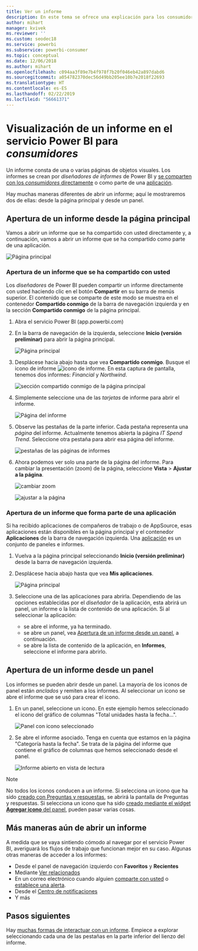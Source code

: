 ```yaml
---
title: Ver un informe
description: En este tema se ofrece una explicación para los consumidores y los usuarios finales de Power BI sobre cómo abrir y ver un informe de Power BI.
author: mihart
manager: kvivek
ms.reviewer: ''
ms.custom: seodec18
ms.service: powerbi
ms.subservice: powerbi-consumer
ms.topic: conceptual
ms.date: 12/06/2018
ms.author: mihart
ms.openlocfilehash: c094aa3f89e7b4f978f7b20f046eb42a897dabd6
ms.sourcegitcommit: a054782370dec56d49bb205ee10b7e2018f22693
ms.translationtype: HT
ms.contentlocale: es-ES
ms.lasthandoff: 02/22/2019
ms.locfileid: "56661371"
---
```

# <a name="view-a-report-in-power-bi-service-for-consumers"></a>Visualización de un informe en el servicio Power BI para *consumidores*
Un informe consta de una o varias páginas de objetos visuales. Los informes se crean por *diseñadores de informes* de Power BI y [se comparten con los *consumidores* directamente](end-user-shared-with-me.md) o como parte de una [aplicación](end-user-apps.md). 

Hay muchas maneras diferentes de abrir un informe; aquí le mostraremos dos de ellas: desde la página principal y desde un panel. 

<!-- add art-->


## <a name="open-a-report-from-your-home-page"></a>Apertura de un informe desde la página principal
Vamos a abrir un informe que se ha compartido con usted directamente y, a continuación, vamos a abrir un informe que se ha compartido como parte de una aplicación.

   ![Página principal](./media/end-user-report-open/power-bi-home.png)

### <a name="open-a-report-that-has-been-shared-with-you"></a>Apertura de un informe que se ha compartido con usted
Los *diseñadores* de Power BI pueden compartir un informe directamente con usted haciendo clic en el botón **Compartir** en su barra de menús superior. El contenido que se comparte de este modo se muestra en el contenedor **Compartido conmigo** de la barra de navegación izquierda y en la sección **Compartido conmigo** de la página principal.

1. Abra el servicio Power BI (app.powerbi.com)

2. En la barra de navegación de la izquierda, seleccione **Inicio (versión preliminar)** para abrir la página principal.  

   ![Página principal](./media/end-user-report-open/power-bi-select-home.png)
   
3. Desplácese hacia abajo hasta que vea **Compartido conmigo**. Busque el icono de informe ![icono de informe](./media/end-user-report-open/power-bi-report-icon.png). En esta captura de pantalla, tenemos dos informes: *Financial* y *Northwind*. 
   
   ![sección compartido conmigo de la página principal](./media/end-user-report-open/power-bi-shared.png)

4. Simplemente seleccione una de las *tarjetas* de informe para abrir el informe.

   ![Página del informe](./media/end-user-report-open/power-bi-report1.png)

5. Observe las pestañas de la parte inferior. Cada pestaña representa una *página* del informe. Actualmente tenemos abierta la página *IT Spend Trend*. Seleccione otra pestaña para abrir esa página del informe. 

   ![pestañas de las páginas de informes](./media/end-user-report-open/power-bi-tabs.png)

6. Ahora podemos ver solo una parte de la página del informe. Para cambiar la presentación (zoom) de la página, seleccione **Vista** > **Ajustar a la página**.

   ![cambiar zoom](./media/end-user-report-open/power-bi-fit.png)

   ![ajustar a la página](./media/end-user-report-open/power-bi-report2.png)

### <a name="open-a-report-that-is-part-of-an-app"></a>Apertura de un informe que forma parte de una aplicación
Si ha recibido aplicaciones de compañeros de trabajo o de AppSource, esas aplicaciones están disponibles en la página principal y el contenedor **Aplicaciones** de la barra de navegación izquierda. Una [aplicación](end-user-apps.md) es un conjunto de paneles e informes.

1. Vuelva a la página principal seleccionando **Inicio (versión preliminar)** desde la barra de navegación izquierda.

7. Desplácese hacia abajo hasta que vea **Mis aplicaciones**.

   ![Página principal](./media/end-user-report-open/power-bi-my-apps.png)

8. Seleccione una de las aplicaciones para abrirla. Dependiendo de las opciones establecidas por el *diseñador* de la aplicación, esta abrirá un panel, un informe o la lista de contenido de una aplicación. Si al seleccionar la aplicación:
    - se abre el informe, ya ha terminado.
    - se abre un panel, vea [Apertura de un informe desde un panel](#Open-a-report-from-a-dashboard), a continuación.
    - se abre la lista de contenido de la aplicación, en **Informes**, seleccione el informe para abrirlo.


## <a name="open-a-report-from-a-dashboard"></a>Apertura de un informe desde un panel
Los informes se pueden abrir desde un panel. La mayoría de los iconos de panel están *anclados* y remiten a los informes. Al seleccionar un icono se abre el informe que se usó para crear el icono. 

1. En un panel, seleccione un icono. En este ejemplo hemos seleccionado el icono del gráfico de columnas "Total unidades hasta la fecha...".

    ![Panel con icono seleccionado](./media/end-user-report-open/power-bi-dashboard.png)

2.  Se abre el informe asociado. Tenga en cuenta que estamos en la página "Categoría hasta la fecha". Se trata de la página del informe que contiene el gráfico de columnas que hemos seleccionado desde el panel.

    ![Informe abierto en vista de lectura](./media/end-user-report-open/power-bi-report-new.png)

> [!NOTE]
> No todos los iconos conducen a un informe. Si selecciona un icono que ha sido [creado con Preguntas y respuestas](end-user-q-and-a.md), se abrirá la pantalla de Preguntas y respuestas. Si selecciona un icono que ha sido [creado mediante el widget **Agregar icono** del panel](../service-dashboard-add-widget.md), pueden pasar varias cosas.  


##  <a name="still-more-ways-to-open-a-report"></a>Más maneras aún de abrir un informe
A medida que se vaya sintiendo cómodo al navegar por el servicio Power BI, averiguará los flujos de trabajo que funcionan mejor en su caso. Algunas otras maneras de acceder a los informes:
- Desde el panel de navegación izquierdo con **Favoritos** y **Recientes**    
- Mediante [Ver relacionados](end-user-related.md)    
- En un correo electrónico cuando alguien [comparte con usted](../service-share-reports.md) o [establece una alerta](end-user-alerts.md).    
- Desde el [Centro de notificaciones](end-user-notification-center.md)    
- Y más

## <a name="next-steps"></a>Pasos siguientes
Hay [muchas formas de interactuar con un informe](end-user-reading-view.md).  Empiece a explorar seleccionando cada una de las pestañas en la parte inferior del lienzo del informe.

